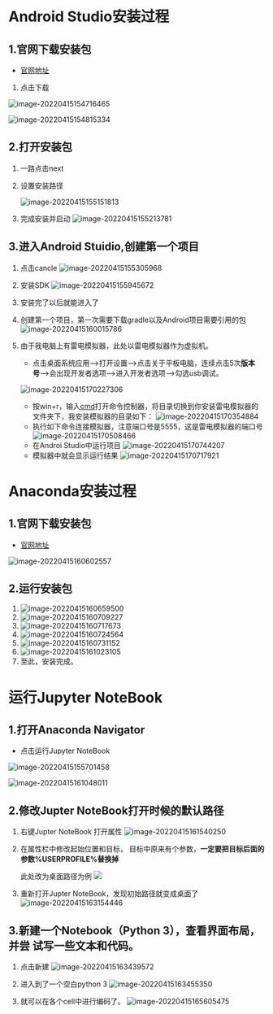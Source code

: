 # Android Studio安装过程

## 1.官网下载安装包

- [官网地址](https://developer.android.google.cn/studio)

1. 点击下载

![image-20220415154716465](README.assets/image-20220415154716465.png)

![image-20220415154815334](README.assets/image-20220415154815334.png)



## 2.打开安装包

1. 一路点击next

2. 设置安装路径

   ![image-20220415155151813](README.assets/image-20220415155151813.png)

3. 完成安装并启动
   ![image-20220415155213781](README.assets/image-20220415155213781.png)

## 3.进入Android Stuidio,创建第一个项目

1. 点击cancle
   ![image-20220415155305968](README.assets/image-20220415155305968.png)
   
2. 安装SDK
   ![image-20220415155945672](README.assets/image-20220415155945672.png)
   
3. 安装完了以后就能进入了

4. 创建第一个项目，第一次需要下载gradle以及Android项目需要引用的包
   ![image-20220415160015786](README.assets/image-20220415160015786.png)
   
5. 由于我电脑上有雷电模拟器，此处以雷电模拟器作为虚拟机。

   - 点击桌面系统应用—>打开设置—>点击关于平板电脑，连续点击5次**版本号**–>会出现开发者选项—->进入开发者选项—->勾选usb调试。

   ![image-20220415170227306](README.assets/image-20220415170227306.png)

   - 按win+r，输入[cmd](https://so.csdn.net/so/search?q=cmd&spm=1001.2101.3001.7020)打开命令控制器，将目录切换到你安装雷电模拟器的文件夹下，我安装模拟器的目录如下：
     ![image-20220415170354884](README.assets/image-20220415170354884.png)
   - 执行如下命令连接模拟器，注意端口号是5555，这是雷电模拟器的端口号
     ![image-20220415170508466](README.assets/image-20220415170508466.png)
   - 在Androi Studio中运行项目
     ![image-20220415170744207](README.assets/image-20220415170744207.png)
   - 模拟器中就会显示运行结果
     ![image-20220415170717921](README.assets/image-20220415170717921.png)













# Anaconda安装过程

## 1.官网下载安装包

- [官网地址](https://www.anaconda.com/products/distribution#macos)

![image-20220415160602557](README.assets/image-20220415160602557.png)

## 2.运行安装包

1. ![image-20220415160659500](README.assets/image-20220415160659500.png)
2. ![image-20220415160709227](README.assets/image-20220415160709227.png)
3. ![image-20220415160717673](README.assets/image-20220415160717673.png)
4. ![image-20220415160724564](README.assets/image-20220415160724564.png)
5. ![image-20220415160731152](README.assets/image-20220415160731152.png)
6. ![image-20220415161023105](README.assets/image-20220415161023105.png)
7. 至此，安装完成。

# 运行Jupyter NoteBook

## 1.打开Anaconda Navigator

- 点击运行Jupyter NoteBook

![image-20220415155701458](README.assets/image-20220415155701458.png)

![image-20220415161048011](README.assets/image-20220415161048011.png)

## 2.修改Jupter NoteBook打开时候的默认路径

1. 右键Jupter NoteBook 打开属性
   ![image-20220415161540250](README.assets/image-20220415161540250.png)

2. 在属性栏中修改起始位置和目标， 目标中原来有个参数，**一定要把目标后面的参数%USERPROFILE%替换掉**

   此处改为桌面路径为例
   ![](README.assets/image-20220415163039949.png)

3. 重新打开Jupter NoteBook，发现初始路径就变成桌面了
   ![image-20220415163154446](README.assets/image-20220415163154446.png)

## 3.新建一个Notebook（Python 3），查看界面布局，并尝 试写一些文本和代码。

1. 点击新建
   ![image-20220415163439572](README.assets/image-20220415163439572.png)

2. 进入到了一个空白python 3
   ![image-20220415163455350](README.assets/image-20220415163455350.png)

3. 就可以在各个cell中进行编码了。
   ![image-20220415165605475](README.assets/image-20220415165605475.png)
